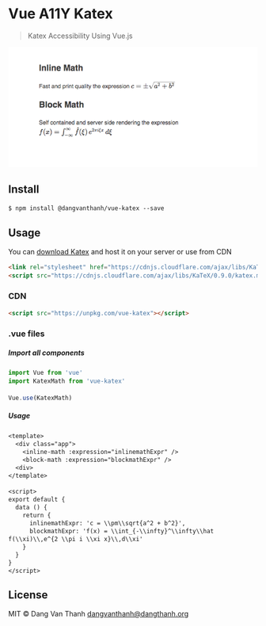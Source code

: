 # Vue A11Y Katex

> Katex Accessibility Using Vue.js

![](screenshot.png)

## Install

```
$ npm install @dangvanthanh/vue-katex --save
```

## Usage

You can [download Katex](https://github.com/Khan/KaTeX) and host it on your server or use from CDN

```html
<link rel="stylesheet" href="https://cdnjs.cloudflare.com/ajax/libs/KaTeX/0.9.0/katex.min.css" integrity="sha384-TEMocfGvRuD1rIAacqrknm5BQZ7W7uWitoih+jMNFXQIbNl16bO8OZmylH/Vi/Ei" crossorigin="anonymous">
<script src="https://cdnjs.cloudflare.com/ajax/libs/KaTeX/0.9.0/katex.min.js" integrity="sha384-jmxIlussZWB7qCuB+PgKG1uLjjxbVVIayPJwi6cG6Zb4YKq0JIw+OMnkkEC7kYCq" crossorigin="anonymous"></script>
```

### CDN

```html
<script src="https://unpkg.com/vue-katex"></script>
```

### .vue files

##### Import all components

```javascript
import Vue from 'vue'
import KatexMath from 'vue-katex'

Vue.use(KatexMath)
```

##### Usage

```vue
<template>
  <div class="app">
    <inline-math :expression="inlinemathExpr" />
    <block-math :expression="blockmathExpr" />
  <div>
</template>

<script>
export default {
  data () {
    return {
      inlinemathExpr: 'c = \\pm\\sqrt{a^2 + b^2}',
      blockmathExpr: 'f(x) = \\int_{-\\infty}^\\infty\\hat f(\\xi)\\,e^{2 \\pi i \\xi x}\\,d\\xi'
    }
  }
}
</script>
```

## License

MIT © Dang Van Thanh <dangvanthanh@dangthanh.org>
